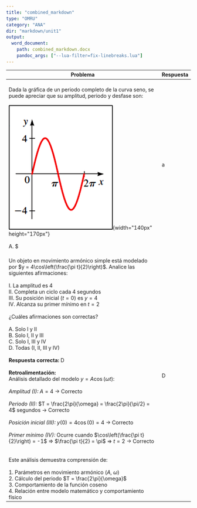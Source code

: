 ```yaml
---
title: "combined_markdown"
type: "OMRU"
category: "ANA"
dir: "markdown/unit1"
output:
  word_document:
    path: combined_markdown.docx
    pandoc_args: ["--lua-filter=fix-linebreaks.lua"]
---
```


| Problema | Respuesta |
|----------|--------|
| <br>Dada la gráfica de un periodo completo de la curva seno, se puede apreciar que su amplitud, periodo y desfase son: <br><br>![](/assets/03.png){width="140px" height="170px"}<br><br>A. $|a| = 4$ \ \ \ $Periodo = 2\pi$ $b = 0$<br><br>B. $|a| = - 4$ \ \ \  $Periodo = \pi$ $b = 0$<br><br>C. $|a| = 4$ \ \ \  $Periodo = \frac{\pi}{2}\ $ $\ b = 0$ <br><br>**Respuesta:** A.<br><br>**Retroalimentación:** Se observa en la gráfica $|a| = 4$ \ \ \ $Periodo = 2\pi$ $b = 0$ | A |
| <br>Un objeto en movimiento armónico simple está modelado por $y = 4\cos\left(\frac{\pi t}{2}\right)$. Analice las siguientes afirmaciones:<br><br>I. La amplitud es $4$  <br>II. Completa un ciclo cada $4$ segundos  <br>III. Su posición inicial ($t=0$) es $y=4$  <br>IV. Alcanza su primer mínimo en $t=2$  <br><br>¿Cuáles afirmaciones son correctas?<br><br>A. Solo I y II  <br>B. Solo I, II y III  <br>C. Solo I, III y IV  <br>D. Todas (I, II, III y IV)  <br><br>**Respuesta correcta:** D<br><br>**Retroalimentación:**  <br>Análisis detallado del modelo $y = A\cos(\omega t)$:<br><br>*Amplitud (I):* $A = 4$ → Correcto<br><br>*Periodo (II):* $T = \frac{2\pi}{\omega} = \frac{2\pi}{\pi/2} = 4$ segundos → Correcto<br><br>*Posición inicial (III):* $y(0) = 4\cos(0) = 4$ → Correcto<br><br>*Primer mínimo (IV):* Ocurre cuando $\cos\left(\frac{\pi t}{2}\right) = -1$ ⇒ $\frac{\pi t}{2} = \pi$ ⇒ $t=2$ → Correcto<br>  <br><br>Este análisis demuestra comprensión de:<br><br>1. Parámetros en movimiento armónico ($A$, $\omega$)<br>2. Cálculo del periodo $T = \frac{2\pi}{\omega}$<br>3. Comportamiento de la función coseno<br>4. Relación entre modelo matemático y comportamiento físico | D |
